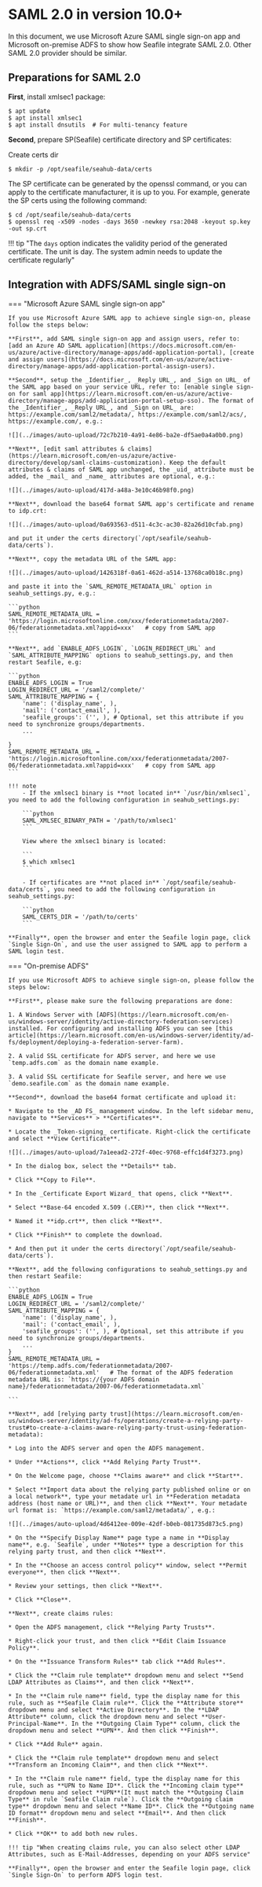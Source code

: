 # SAML 2.0 in version 10.0+

In this document, we use Microsoft Azure SAML single sign-on app and Microsoft on-premise ADFS to show how Seafile integrate SAML 2.0. Other SAML 2.0 provider should be similar.

## Preparations for SAML 2.0

**First**, install xmlsec1 package:

```
$ apt update
$ apt install xmlsec1
$ apt install dnsutils  # For multi-tenancy feature
```

**Second**, prepare SP(Seafile) certificate directory and SP certificates:

Create certs dir

```
$ mkdir -p /opt/seafile/seahub-data/certs
```

The SP certificate can be generated by the openssl command, or you can apply to the certificate manufacturer, it is up to you. For example, generate the SP certs using the following command:

```
$ cd /opt/seafile/seahub-data/certs
$ openssl req -x509 -nodes -days 3650 -newkey rsa:2048 -keyout sp.key -out sp.crt
```

!!! tip "The `days` option indicates the validity period of the generated certificate. The unit is day. The system admin needs to update the certificate regularly"

## Integration with ADFS/SAML single sign-on

=== "Microsoft Azure SAML single sign-on app"

    If you use Microsoft Azure SAML app to achieve single sign-on, please follow the steps below:

    **First**, add SAML single sign-on app and assign users, refer to: [add an Azure AD SAML application](https://docs.microsoft.com/en-us/azure/active-directory/manage-apps/add-application-portal), [create and assign users](https://docs.microsoft.com/en-us/azure/active-directory/manage-apps/add-application-portal-assign-users).

    **Second**, setup the _Identifier_, _Reply URL_, and _Sign on URL_ of the SAML app based on your service URL, refer to: [enable single sign-on for saml app](https://learn.microsoft.com/en-us/azure/active-directory/manage-apps/add-application-portal-setup-sso). The format of the _Identifier_, _Reply URL_, and _Sign on URL_ are: https://example.com/saml2/metadata/, https://example.com/saml2/acs/, https://example.com/, e.g.:

    ![](../images/auto-upload/72c7b210-4a91-4e86-ba2e-df5ae0a4a0b0.png)

    **Next**, [edit saml attributes & claims](https://learn.microsoft.com/en-us/azure/active-directory/develop/saml-claims-customization). Keep the default attributes & claims of SAML app unchanged, the _uid_ attribute must be added, the _mail_ and _name_ attributes are optional, e.g.:

    ![](../images/auto-upload/417d-a48a-3e10c46b98f0.png)

    **Next**, download the base64 format SAML app's certificate and rename to idp.crt:

    ![](../images/auto-upload/0a693563-d511-4c3c-ac30-82a26d10cfab.png)

    and put it under the certs directory(`/opt/seafile/seahub-data/certs`).

    **Next**, copy the metadata URL of the SAML app:

    ![](../images/auto-upload/1426318f-0a61-462d-a514-13768ca0b18c.png)

    and paste it into the `SAML_REMOTE_METADATA_URL` option in seahub_settings.py, e.g.:

    ```python
    SAML_REMOTE_METADATA_URL = 'https://login.microsoftonline.com/xxx/federationmetadata/2007-06/federationmetadata.xml?appid=xxx'   # copy from SAML app
    ```

    **Next**, add `ENABLE_ADFS_LOGIN`, `LOGIN_REDIRECT_URL` and `SAML_ATTRIBUTE_MAPPING` options to seahub_settings.py, and then restart Seafile, e.g:

    ```python
    ENABLE_ADFS_LOGIN = True
    LOGIN_REDIRECT_URL = '/saml2/complete/'
    SAML_ATTRIBUTE_MAPPING = {
        'name': ('display_name', ),
        'mail': ('contact_email', ),
        'seafile_groups': ('', ), # Optional, set this attribute if you need to synchronize groups/departments.
        ...
        
    }
    SAML_REMOTE_METADATA_URL = 'https://login.microsoftonline.com/xxx/federationmetadata/2007-06/federationmetadata.xml?appid=xxx'   # copy from SAML app
    ```

    !!! note
        - If the xmlsec1 binary is **not located in** `/usr/bin/xmlsec1`, you need to add the following configuration in seahub_settings.py:

        ```python
        SAML_XMLSEC_BINARY_PATH = '/path/to/xmlsec1'
        ```

        View where the xmlsec1 binary is located:

        ```
        $ which xmlsec1
        ```

        - If certificates are **not placed in** `/opt/seafile/seahub-data/certs`, you need to add the following configuration in seahub_settings.py:

        ```python
        SAML_CERTS_DIR = '/path/to/certs'
        ```

    **Finally**, open the browser and enter the Seafile login page, click `Single Sign-On`, and use the user assigned to SAML app to perform a SAML login test.
=== "On-premise ADFS"

    If you use Microsoft ADFS to achieve single sign-on, please follow the steps below:

    **First**, please make sure the following preparations are done:

    1. A Windows Server with [ADFS](https://learn.microsoft.com/en-us/windows-server/identity/active-directory-federation-services) installed. For configuring and installing ADFS you can see [this article](https://learn.microsoft.com/en-us/windows-server/identity/ad-fs/deployment/deploying-a-federation-server-farm).

    2. A valid SSL certificate for ADFS server, and here we use `temp.adfs.com` as the domain name example.

    3. A valid SSL certificate for Seafile server, and here we use `demo.seafile.com` as the domain name example.

    **Second**, download the base64 format certificate and upload it:

    * Navigate to the _AD FS_ management window. In the left sidebar menu, navigate to **Services** > **Certificates**. 

    * Locate the _Token-signing_ certificate. Right-click the certificate and select **View Certificate**.

    ![](../images/auto-upload/7a1eead2-272f-40ec-9768-effc1d4f3273.png)

    * In the dialog box, select the **Details** tab.

    * Click **Copy to File**.

    * In the _Certificate Export Wizard_ that opens, click **Next**.

    * Select **Base-64 encoded X.509 (.CER)**, then click **Next**.

    * Named it **idp.crt**, then click **Next**.

    * Click **Finish** to complete the download.

    * And then put it under the certs directory(`/opt/seafile/seahub-data/certs`).

    **Next**, add the following configurations to seahub_settings.py and then restart Seafile:

    ```python
    ENABLE_ADFS_LOGIN = True
    LOGIN_REDIRECT_URL = '/saml2/complete/'
    SAML_ATTRIBUTE_MAPPING = {
        'name': ('display_name', ),
        'mail': ('contact_email', ),
        'seafile_groups': ('', ), # Optional, set this attribute if you need to synchronize groups/departments.
        ...
    }
    SAML_REMOTE_METADATA_URL = 'https://temp.adfs.com/federationmetadata/2007-06/federationmetadata.xml'   # The format of the ADFS federation metadata URL is: `https://{your ADFS domain name}/federationmetadata/2007-06/federationmetadata.xml`

    ```

    **Next**, add [relying party trust](https://learn.microsoft.com/en-us/windows-server/identity/ad-fs/operations/create-a-relying-party-trust#to-create-a-claims-aware-relying-party-trust-using-federation-metadata):

    * Log into the ADFS server and open the ADFS management.

    * Under **Actions**, click **Add Relying Party Trust**.

    * On the Welcome page, choose **Claims aware** and click **Start**.

    * Select **Import data about the relying party published online or on a local network**, type your metadate url in **Federation metadata address (host name or URL)**, and then click **Next**. Your metadate url format is: `https://example.com/saml2/metadata/`, e.g.:

    ![](../images/auto-upload/4d6412ee-009e-42df-b0eb-081735d873c5.png)

    * On the **Specify Display Name** page type a name in **Display name**, e.g. `Seafile`, under **Notes** type a description for this relying party trust, and then click **Next**.

    * In the **Choose an access control policy** window, select **Permit everyone**, then click **Next**.

    * Review your settings, then click **Next**. 

    * Click **Close**. 

    **Next**, create claims rules:

    * Open the ADFS management, click **Relying Party Trusts**.

    * Right-click your trust, and then click **Edit Claim Issuance Policy**.

    * On the **Issuance Transform Rules** tab click **Add Rules**.

    * Click the **Claim rule template** dropdown menu and select **Send LDAP Attributes as Claims**, and then click **Next**. 

    * In the **Claim rule name** field, type the display name for this rule, such as **Seafile Claim rule**. Click the **Attribute store** dropdown menu and select **Active Directory**. In the **LDAP Attribute** column, click the dropdown menu and select **User-Principal-Name**. In the **Outgoing Claim Type** column, click the dropdown menu and select **UPN**. And then click **Finish**.

    * Click **Add Rule** again. 

    * Click the **Claim rule template** dropdown menu and select **Transform an Incoming Claim**, and then click **Next**. 

    * In the **Claim rule name** field, type the display name for this rule, such as **UPN to Name ID**. Click the **Incoming claim type** dropdown menu and select **UPN**(It must match the **Outgoing Claim Type** in rule `Seafile Claim rule`). Click the **Outgoing claim type** dropdown menu and select **Name ID**. Click the **Outgoing name ID format** dropdown menu and select **Email**. And then click **Finish**.

    * Click **OK** to add both new rules.

    !!! tip "When creating claims rule, you can also select other LDAP Attributes, such as E-Mail-Addresses, depending on your ADFS service"

    **Finally**, open the browser and enter the Seafile login page, click `Single Sign-On` to perform ADFS login test.
